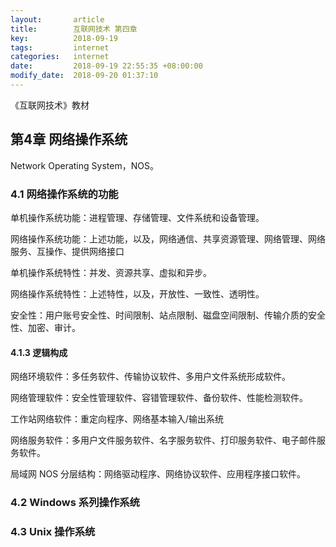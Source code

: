 ```yaml
---
layout:       article
title:        互联网技术 第四章
key:          2018-09-19
tags:         internet
categories:   internet
date:         2018-09-19 22:55:35 +08:00:00
modify_date:  2018-09-20 01:37:10
---
```


《互联网技术》教材 

<!--more-->

## 第4章 网络操作系统

Network Operating System，NOS。

### 4.1 网络操作系统的功能

单机操作系统功能：进程管理、存储管理、文件系统和设备管理。

网络操作系统功能：上述功能，以及，网络通信、共享资源管理、网络管理、网络服务、互操作、提供网络接口

单机操作系统特性：并发、资源共享、虚拟和异步。

网络操作系统特性：上述特性，以及，开放性、一致性、透明性。

安全性：用户账号安全性、时间限制、站点限制、磁盘空间限制、传输介质的安全性、加密、审计。

#### 4.1.3 逻辑构成

网络环境软件：多任务软件、传输协议软件、多用户文件系统形成软件。

网络管理软件：安全性管理软件、容错管理软件、备份软件、性能检测软件。

工作站网络软件：重定向程序、网络基本输入/输出系统

网络服务软件：多用户文件服务软件、名字服务软件、打印服务软件、电子邮件服务软件。

局域网 NOS 分层结构：网络驱动程序、网络协议软件、应用程序接口软件。

### 4.2 Windows 系列操作系统

### 4.3 Unix 操作系统

